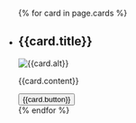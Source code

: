 
<ul class="usa-card-group">
  {% for card in page.cards %}
    <li class="usa-card tablet:grid-col-4">
      <div class="usa-card__container">
        <div class="usa-card__header">
          <h2 class="usa-card__heading">{{card.title}}</h2>
        </div>
        <div class="usa-card__media usa-card__media--inset">
          <div class="usa-card__img">
            <img
              src="{{card.img}}"
              alt="{{card.alt}}"
            />
          </div>
        </div>
        <div class="usa-card__body">
          <p>
            {{card.content}}
          </p>
        </div>
        <div class="usa-card__footer">
          <button class="usa-button">{{card.button}}</button>
        </div>
    </div>
  </li>
{% endfor %}
</ul>